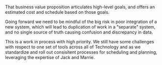 #  

That business value proposition articulates high-level goals, and offers an estimated cost and schedule based on those goals. 
 
Going forward we need to be mindful of the big risk in poor integration of a new system, which will lead to duplication of work in a "separate" system, and no single source of truth causing confusion and discrepancy in data. 

This is a work in process with high priority. We still have some challenges with respect to one set of tools across all of Technology and as we standardize and roll out consisitent processes for scheduling and planning, leveraging the expertise of Jack and Marrie.

